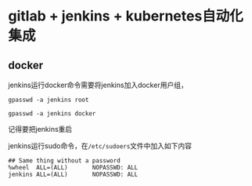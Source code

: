 # gitlab + jenkins + kubernetes自动化集成

## docker

jenkins运行docker命令需要将jenkins加入docker用户组，

`gpasswd -a jenkins root`

`gpasswd -a jenkins docker`

记得要把jenkins重启


jenkins运行sudo命令，在`/etc/sudoers`文件中加入如下内容

```
## Same thing without a password
%wheel  ALL=(ALL)       NOPASSWD: ALL
jenkins ALL=(ALL)       NOPASSWD: ALL
```
